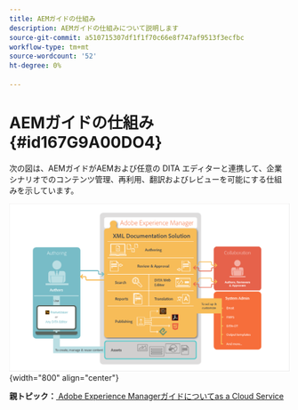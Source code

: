 ```yaml
---
title: AEMガイドの仕組み
description: AEMガイドの仕組みについて説明します
source-git-commit: a510715307df1f1f70c66e8f747af9513f3ecfbc
workflow-type: tm+mt
source-wordcount: '52'
ht-degree: 0%

---
```



# AEMガイドの仕組み {#id167G9A00DO4}

次の図は、AEMガイドがAEMおよび任意の DITA エディターと連携して、企業シナリオでのコンテンツ管理、再利用、翻訳およびレビューを可能にする仕組みを示しています。

![](images/xml-add-on-how-it-works.png){width="800" align="center"}


**親トピック：**[ Adobe Experience Managerガイドについてas a Cloud Service](intro.md)

